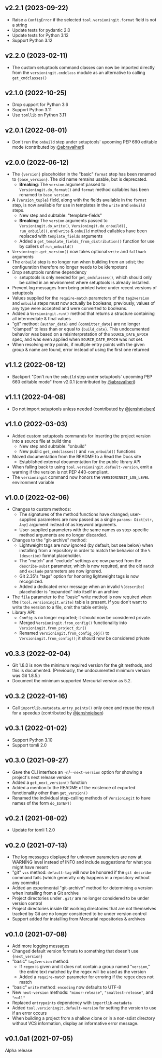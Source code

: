 v2.2.1 (2023-09-22)
-------------------
- Raise a `ConfigError` if the selected `tool.versioningit.format` field is not
  a string
- Update tests for pydantic 2.0
- Update tests for Python 3.12
- Support Python 3.12

v2.2.0 (2023-02-11)
-------------------
- The custom setuptools command classes can now be imported directly from the
  `versioningit.cmdclass` module as an alternative to calling
  `get_cmdclasses()`

v2.1.0 (2022-10-25)
-------------------
- Drop support for Python 3.6
- Support Python 3.11
- Use `tomllib` on Python 3.11

v2.0.1 (2022-08-01)
-------------------
- Don't run the `onbuild` step under setuptools' upcoming PEP 660 editable mode
  (contributed by [@abravalheri](https://github.com/abravalheri))

v2.0.0 (2022-06-12)
-------------------
- The `{version}` placeholder in the "basic" `format` step has been renamed to
  `{base_version}`.  The old name remains usable, but is deprecated.
    - **Breaking**: The `version` argument passed to `Versioningit.do_format()`
      and `format` method callables has been renamed to `base_version`.
- A `{version_tuple}` field, along with the fields available in the `format`
  step, is now available for use in templates in the `write` and `onbuild`
  steps.
    - New step and subtable: "template-fields"
    - **Breaking**: The `version` arguments passed to
      `Versioningit.do_write()`, `Versioningit.do_onbuild()`, `run_onbuild()`,
      and `write` & `onbuild` method callables have been replaced with
      `template_fields` arguments
    - Added a `get_template_fields_from_distribution()` function for use by
      callers of `run_onbuild()`
- `Versioningit.get_version()` now takes optional `write` and `fallback`
  arguments
- The `onbuild` step is no longer run when building from an sdist; the
  configuration therefore no longer needs to be idempotent
- Drop setuptools runtime dependency
    - setuptools is only needed for `get_cmdclasses()`, which should only be
      called in an environment where setuptools is already installed.
- Prevent log messages from being printed twice under recent versions of
  setuptools
- Values supplied for the `require-match` parameters of the `tag2version` and
  `onbuild` steps must now actually be booleans; previously, values of any type
  were accepted and were converted to booleans.
- Added a `Versioningit.run()` method that returns a structure containing all
  intermediate & final values
- "git" method: `{author_date}` and `{committer_date}` are no longer "clamped"
  to less than or equal to `{build_date}`.  This undocumented behavior was
  based on a misinterpretation of the `SOURCE_DATE_EPOCH` spec, and was even
  applied when `SOURCE_DATE_EPOCH` was not set.
- When resolving entry points, if multiple entry points with the given group &
  name are found, error instead of using the first one returned

v1.1.2 (2022-08-12)
-------------------
- Backport "Don't run the `onbuild` step under setuptools' upcoming PEP 660
  editable mode" from v2.0.1 (contributed by
  [@abravalheri](https://github.com/abravalheri))

v1.1.1 (2022-04-08)
-------------------
- Do not import setuptools unless needed (contributed by
  [@jenshnielsen](https://github.com/jenshnielsen))

v1.1.0 (2022-03-03)
-------------------
- Added custom setuptools commands for inserting the project version into a
  source file at build time
    - New step and subtable: "onbuild"
    - New public `get_cmdclasses()` and `run_onbuild()` functions
- Moved documentation from the README to a Read the Docs site
    - Established external documentation for the public library API
- When falling back to using `tool.versioningit.default-version`, emit a
  warning if the version is not PEP 440-compliant.
- The `versioningit` command now honors the `VERSIONINGIT_LOG_LEVEL`
  environment variable

v1.0.0 (2022-02-06)
-------------------
- Changes to custom methods:
    - The signatures of the method functions have changed; user-supplied
      parameters are now passed as a single `params: Dict[str, Any]` argument
      instead of as keyword arguments.
    - User-supplied parameters with the same names as step-specific method
      arguments are no longer discarded.
- Changes to the "git-archive" method:
    - Lightweight tags are now ignored (by default, but see below) when
      installing from a repository in order to match the behavior of the
      `%(describe)` format placeholder.
    - The "match" and "exclude" settings are now parsed from the
      `describe-subst` parameter, which is now required, and the old `match`
      and `exclude` parameters are now ignored.
    - Git 2.35's "tags" option for honoring lightweight tags is now recognized.
    - Added a dedicated error message when an invalid `%(describe)` placeholder
      is "expanded" into itself in an archive
- The `file` parameter to the "basic" write method is now required when the
  `[tool.versioningit.write]` table is present.  If you don't want to write the
  version to a file, omit the table entirely.
- Library API:
    - `Config` is no longer exported; it should now be considered private.
    - Merged `Versioningit.from_config()` functionality into
      `Versioningit.from_project_dir()`
    - Renamed `Versioningit.from_config_obj()` to `Versioningit.from_config()`;
      it should now be considered private

v0.3.3 (2022-02-04)
-------------------
- Git 1.8.0 is now the minimum required version for the git methods, and this
  is documented.  (Previously, the undocumented minimum version was Git 1.8.5.)
- Document the minimum supported Mercurial version as 5.2.

v0.3.2 (2022-01-16)
-------------------
- Call ``importlib.metadata.entry_points()`` only once and reuse the result for
  a speedup (contributed by [@jenshnielsen](https://github.com/jenshnielsen))

v0.3.1 (2022-01-02)
-------------------
- Support Python 3.10
- Support tomli 2.0

v0.3.0 (2021-09-27)
-------------------
- Gave the CLI interface an `-n`/`--next-version` option for showing a
  project's next release version
- Added a `get_next_version()` function
- Added a mention to the README of the existence of exported functionality
  other than `get_version()`
- Renamed the individual step-calling methods of `Versioningit` to have names
  of the form `do_$STEP()`

v0.2.1 (2021-08-02)
-------------------
- Update for tomli 1.2.0

v0.2.0 (2021-07-13)
-------------------
- The log messages displayed for unknown parameters are now at WARNING level
  instead of INFO and include suggestions for what you might have meant
- "git" `vcs` method: `default-tag` will now be honored if the `git describe`
  command fails (which generally only happens in a repository without any
  commits)
- Added an experimental "git-archive" method for determining a version when
  installing from a Git archive
- Project directories under `.git/` are no longer considered to be under
  version control
- Project directories inside Git working directories that are not themselves
  tracked by Git are no longer considered to be under version control
- Support added for installing from Mercurial repositories & archives

v0.1.0 (2021-07-08)
-------------------
- Add more logging messages
- Changed default version formats to something that doesn't use
  `{next_version}`
- "basic" `tag2version` method:
    - If `regex` is given and it does not contain a group named "`version`,"
      the entire text matched by the regex will be used as the version
    - Added a `require-match` parameter for erroring if the regex does not
      match
- "basic" `write` method: `encoding` now defaults to UTF-8
- New `next-version` methods: `"minor-release"`, `"smallest-release"`, and
  `"null"`
- Replaced `entrypoints` dependency with `importlib-metadata`
- Added `tool.versioningit.default-version` for setting the version to use if
  an error occurs
- When building a project from a shallow clone or in a non-sdist directory
  without VCS information, display an informative error message.

v0.1.0a1 (2021-07-05)
---------------------
Alpha release
